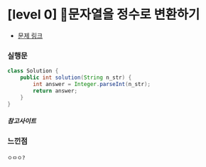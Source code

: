 # [level 0] 문자열을 정수로 변환하기

* [문제 링크](https://school.programmers.co.kr/learn/courses/30/lessons/181848)


### 실행문
```java
class Solution {
    public int solution(String n_str) {
        int answer = Integer.parseInt(n_str);
        return answer;
    }
}
```

##### 참고사이트


### 느낀점
```
ㅇㅁㅇ?
``` 
